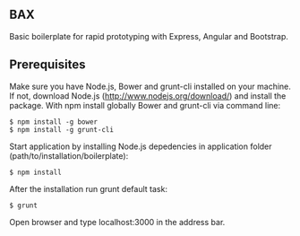## BAX
Basic boilerplate for rapid prototyping with Express, Angular and Bootstrap.

## Prerequisites
Make sure you have Node.js, Bower and grunt-cli installed on your machine. If not, download Node.js (http://www.nodejs.org/download/) and install the package. With npm install globally Bower and grunt-cli via command line:

```
$ npm install -g bower
$ npm install -g grunt-cli
```

Start application by installing Node.js depedencies in application folder (path/to/installation/boilerplate):

```
$ npm install
```

After the installation run grunt default task:

```
$ grunt
```
Open browser and type localhost:3000 in the address bar.